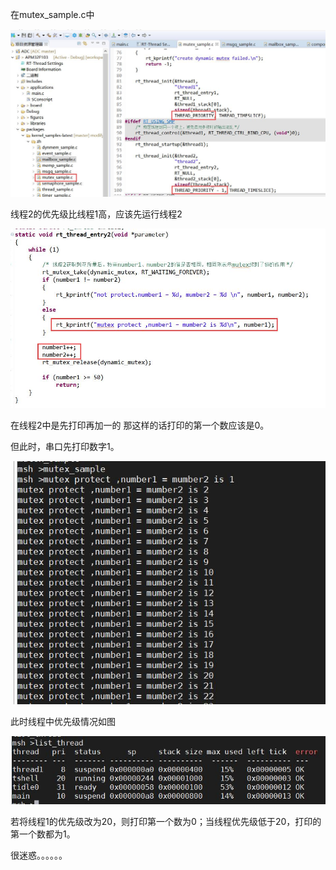 在mutex_sample.c中

![](./figure/q1.jpg)

线程2的优先级比线程1高，应该先运行线程2

![](./figure/q4.jpg)

在线程2中是先打印再加一的  那这样的话打印的第一个数应该是0。

但此时，串口先打印数字1。

![](./figure/q2.jpg)

此时线程中优先级情况如图

![](./figure/q3.jpg)

若将线程1的优先级改为20，则打印第一个数为0；当线程优先级低于20，打印的第一个数都为1。

很迷惑。。。。。。
